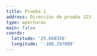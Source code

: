 ```yaml
---
title: Prueba 1
address: Dirección de prueba 123
type: aperturas
main: false
coords:
  latitude: '25.668356'
  longitude: '-100.297080'
---
```


